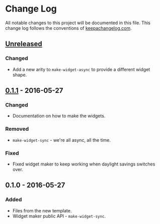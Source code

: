 # Change Log
All notable changes to this project will be documented in this file. This change log follows the conventions of [keepachangelog.com](http://keepachangelog.com/).

## [Unreleased]
### Changed
- Add a new arity to `make-widget-async` to provide a different widget shape.

## [0.1.1] - 2016-05-27
### Changed
- Documentation on how to make the widgets.

### Removed
- `make-widget-sync` - we're all async, all the time.

### Fixed
- Fixed widget maker to keep working when daylight savings switches over.

## 0.1.0 - 2016-05-27
### Added
- Files from the new template.
- Widget maker public API - `make-widget-sync`.

[Unreleased]: https://github.com/your-name/kixi.hecuba.onyx.measurements/compare/0.1.1...HEAD
[0.1.1]: https://github.com/your-name/kixi.hecuba.onyx.measurements/compare/0.1.0...0.1.1
